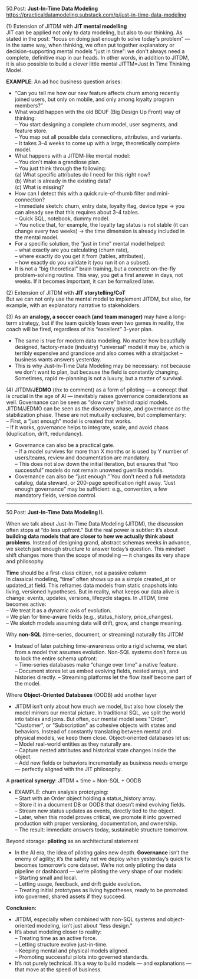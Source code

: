 50.Post: **Just-In-Time Data Modeling**
https://practicaldatamodeling.substack.com/p/just-in-time-data-modeling

(1) Extension of JITDM with **JIT mental modelling**  
JIT can be applied not only to data modeling, but also to our thinking. As stated in the post: “focus on doing just enough to solve today's problem” — in the same way, when thinking, we often put together explanatory or decision-supporting mental models “just in time”: we don't always need a complete, definitive map in our heads. In other words, in addition to JITDM, it is also possible to build a clever little mental JITTM=Just In Time Thinking Model.  

**EXAMPLE**: An ad hoc business question arises:
* “Can you tell me how our new feature affects churn among recently joined users, but only on mobile, and only among loyalty program members?”  
* What would happen with the old BDUF (Big Design Up Front) way of thinking:  
– You start designing a complete churn model, user segments, and feature store.  
– You map out all possible data connections, attributes, and variants.  
– It takes 3–4 weeks to come up with a large, theoretically complete model.  
* What happens with a JITDM-like mental model:  
– You don't make a grandiose plan.  
– You just think through the following:  
(a) What specific attributes do I need for this right now?  
(b) What is already in the existing data?  
(c) What is missing?  
* How can I detect this with a quick rule-of-thumb filter and mini-connection?  
– Immediate sketch: churn, entry date, loyalty flag, device type → you can already see that this requires about 3-4 tables.  
– Quick SQL, notebook, dummy model.  
– You notice that, for example, the loyalty tag status is not stable (it can change every two weeks) → the time dimension is already included in the mental model.  
* For a specific solution, the “just in time” mental model helped:  
– what exactly are you calculating (churn rate),  
– where exactly do you get it from (tables, attributes),  
– how exactly do you validate it (you run it on a subset).   
* It is not a “big theoretical” brain training, but a concrete on-the-fly problem-solving routine. This way, you get a first answer in days, not weeks. If it becomes important, it can be formalized later.   

(2) Extension of JITDM with **JIT storytelling/CoT**  
But we can not only use the mental model to implement JITDM, but also, for example, with an explanatory narrative to stakeholders.  

(3) As an **analogy, a soccer coach (and team manager)** may have a long-term strategy, but if the team quickly loses even two games in reality, the coach will be fired, regardless of his “excellent” 3-year plan.  
* The same is true for modern data modeling. No matter how beautifully designed, factory-made (industry) “universal” model it may be, which is terribly expensive and grandiose and also comes with a straitjacket – business wants answers yesterday.  
* This is why Just-In-Time Data Modeling may be necessary: not because we don't want to plan, but because the field is constantly changing. Sometimes, rapid re-planning is not a luxury, but a matter of survival.  

(4) JITDM/**JEDMO** (thx to comment) as a form of piloting — a concept that is crucial in the age of AI — inevitably raises governance considerations as well. Governance can be seen as “slow care” behind rapid models. JITDM/JEDMO can be seen as the discovery phase, and governance as the stabilization phase. These are not mutually exclusive, but complementary:  
– First, a “just enough” model is created that works.  
– If it works, governance helps to integrate, scale, and avoid chaos (duplication, drift, redundancy).  
* Governance can also be a practical gate.  
– If a model survives for more than X months or is used by Y number of users/teams, review and documentation are mandatory.  
– This does not slow down the initial iteration, but ensures that “too successful” models do not remain unowned guerrilla models.  
* Governance can also be “just enough.” You don't need a full metadata catalog, data steward, or 200-page specification right away. “Just enough governance” may be sufficient: e.g., convention, a few mandatory fields, version control.  

********************************************************************************

50.Post: **Just-In-Time Data Modeling II.**

When we talk about Just-In-Time Data Modeling (JITDM), the discussion often stops at “do less upfront.” But the real power is subtler: it’s about **building data models that are closer to how we actually think about problems**. Instead of designing grand, abstract schemas weeks in advance, we sketch just enough structure to answer today’s question. This mindset shift changes more than the scope of modeling — it changes its very shape and philosophy.  

**Time** should be a first-class citizen, not a passive column  
In classical modeling, “time” often shows up as a simple created_at or updated_at field. This reframes data models from static snapshots into living, versioned hypotheses. But in reality, what keeps our data alive is change: events, updates, versions, lifecycle stages. In JITDM, time becomes active:  
– We treat it as a dynamic axis of evolution.  
– We plan for time-aware fields (e.g., status_history, price_changes).  
– We sketch models assuming data will drift, grow, and change meaning.  

Why **non-SQL** (time-series, document, or streaming) naturally fits JITDM
* Instead of later patching time-awareness onto a rigid schema, we start from a model that assumes evolution. Non-SQL systems don’t force us to lock the entire schema upfront:  
– Time-series databases make “change over time” a native feature.  
– Document stores let us embed evolving fields, nested arrays, and histories directly. 
– Streaming platforms let the flow itself become part of the model.  

Where **Object-Oriented Databases** (OODB) add another layer
* JITDM isn’t only about how much we model, but also how closely the model mirrors our mental picture. In traditional SQL, we split the world into tables and joins. But often, our mental model sees "Order", "Customer", or "Subscription" as cohesive objects with states and behaviors. Instead of constantly translating between mental and physical models, we keep them close. Object-oriented databases let us:  
– Model real-world entities as they naturally are.  
– Capture nested attributes and historical state changes inside the object.  
– Add new fields or behaviors incrementally as business needs emerge — perfectly aligned with the JIT philosophy.  

A **practical synergy**: JITDM + time + Non-SQL + OODB  
* EXAMPLE: churn analysis prototyping:  
– Start with an Order object holding a status_history array.  
– Store it in a document DB or OODB that doesn’t mind evolving fields.  
– Stream new status updates as events, directly tied to the object.  
– Later, when this model proves critical, we promote it into governed production with proper versioning, documentation, and ownership.  
– The result: immediate answers today, sustainable structure tomorrow.  

Beyond storage: **piloting** as an architectural statement  
* In the AI era, the idea of piloting gains new depth. **Governance** isn’t the enemy of agility; it’s the safety net we deploy when yesterday’s quick fix becomes tomorrow’s core dataset. We’re not only piloting the data pipeline or dashboard — we’re piloting the very shape of our models:  
– Starting small and local.  
– Letting usage, feedback, and drift guide evolution.  
– Treating initial prototypes as living hypotheses, ready to be promoted into governed, shared assets if they succeed.  

**Conclusion:**  
* JITDM, especially when combined with non-SQL systems and object-oriented modeling, isn’t just about “less design.”  
* It’s about modeling closer to reality:  
– Treating time as an active force.  
– Letting structure evolve just-in-time.  
– Keeping mental and physical models aligned.  
– Promoting successful pilots into governed standards.  
* It’s not purely technical. It’s a way to build models — and explanations — that move at the speed of business.  

